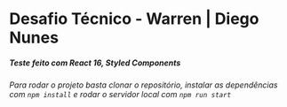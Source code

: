 # Desafio Técnico - Warren | Diego Nunes

##### Teste feito com React 16, Styled Components 

###### Para rodar o projeto basta clonar o repositório, instalar as dependências com `npm install` e rodar o servidor local com `npm run start`